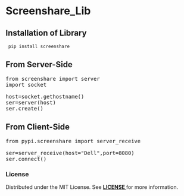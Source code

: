 # Screenshare_Lib

## Installation of Library
<pre><code> pip install screenshare </code></pre>

## From Server-Side
<pre lang='sh'>
from screenshare import server
import socket

host=socket.gethostname()
ser=server(host)
ser.create()
</pre>

## From Client-Side
<pre lang='sh'>
from pypi.screenshare import server_receive
  
ser=server_receive(host="Dell",port=8080)
ser.connect()
</pre>

<h3>License</h3>
Distributed under the MIT License. See <b><a href="https://github.com/Vishal24102002/screenshare_lib/blob/main/LICENSE"> LICENSE </a></b>for more information.
